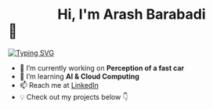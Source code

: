 # <div align="center">Hi, I'm Arash Barabadi</div> 👋  

[![Typing SVG](https://readme-typing-svg.demolab.com?font=Fira+Code&pause=1000&color=3448F7&background=FFFFFF00&center=true&width=435&lines=Autonomous+Engineer;Robotocist;Tech+Enthusiast)](https://git.io/typing-svg)

- 🔭 I’m currently working on **Perception of a fast car**  
- 🌱 I’m learning **AI & Cloud Computing**  
- 📫 Reach me at [LinkedIn](www.linkedin.com/in/arash-barabadi)
- 💡 Check out my projects below 👇  

